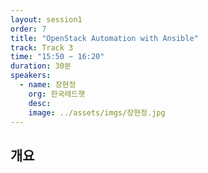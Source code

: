 ```yaml
---
layout: session1
order: 7
title: "OpenStack Automation with Ansible"
track: Track 3
time: "15:50 ~ 16:20"
duration: 30분
speakers:
  - name: 장현정
    org: 한국레드햇
    desc: 
    image: ../assets/imgs/장현정.jpg
---
```


## 개요
